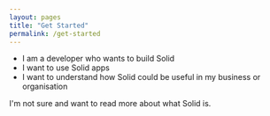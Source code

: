 ```yaml
---
layout: pages
title: "Get Started"
permalink: /get-started
---
```


* I am a developer who wants to build Solid 
* I want to use Solid apps
* I want to understand how Solid could be useful in my business or organisation

I'm not sure and want to read more about what Solid is.
